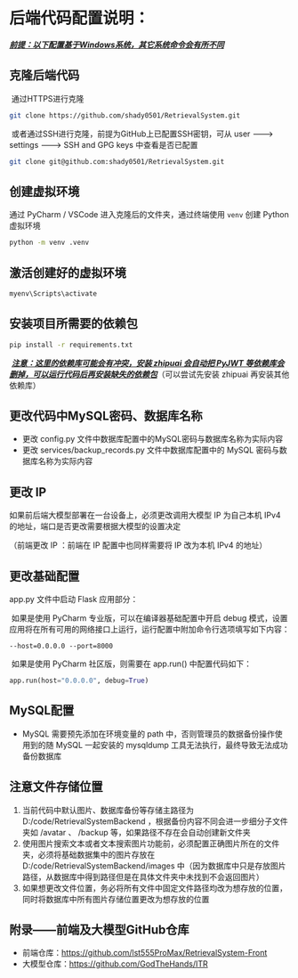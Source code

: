 # 后端代码配置说明：

**<u>*前提：以下配置基于Windows系统，其它系统命令会有所不同*</u>**

## 克隆后端代码

​	通过HTTPS进行克隆

```bash
git clone https://github.com/shady0501/RetrievalSystem.git
```

​	或者通过SSH进行克隆，前提为GitHub上已配置SSH密钥，可从 user ---> settings ---> SSH and GPG keys 中查看是否已配置

```bash
git clone git@github.com:shady0501/RetrievalSystem.git
```



## 创建虚拟环境

通过 PyCharm / VSCode 进入克隆后的文件夹，通过终端使用 `venv` 创建 Python 虚拟环境

```bash
python -m venv .venv
```



## 激活创建好的虚拟环境

```bash
myenv\Scripts\activate
```



## 安装项目所需要的依赖包

```bash
pip install -r requirements.txt
```

​	***<u>注意：这里的依赖库可能会有冲突，安装 zhipuai 会自动把 PyJWT 等依赖库会删掉，可以运行代码后再安装缺失的依赖包</u>***（可以尝试先安装 zhipuai 再安装其他依赖库）



## 更改代码中MySQL密码、数据库名称

- 更改 config.py 文件中数据库配置中的MySQL密码与数据库名称为实际内容
- 更改 services/backup_records.py 文件中数据库配置中的 MySQL 密码与数据库名称为实际内容



## 更改 IP 

如果前后端大模型部署在一台设备上，必须更改调用大模型 IP 为自己本机 IPv4 的地址，端口是否更改需要根据大模型的设置决定

（前端更改 IP ：前端在 IP 配置中也同样需要将 IP 改为本机 IPv4 的地址）

 

## 更改基础配置

app.py 文件中启动 Flask 应用部分：

​	如果是使用 PyCharm 专业版，可以在编译器基础配置中开启 debug 模式，设置应用将在所有可用的网络接口上运行，运行配置中附加命令行选项填写如下内容：

```
--host=0.0.0.0 --port=8000
```

​	如果是使用 PyCharm 社区版，则需要在 app.run() 中配置代码如下：

```python
app.run(host="0.0.0.0", debug=True)
```



## MySQL配置

- MySQL 需要预先添加在环境变量的 path 中，否则管理员的数据备份操作使用到的随 MySQL 一起安装的 mysqldump 工具无法执行，最终导致无法成功备份数据库



## 注意文件存储位置

1. 当前代码中默认图片、数据库备份等存储主路径为 D:/code/RetrievalSystemBackend ，根据备份内容不同会进一步细分子文件夹如 /avatar 、 /backup 等，如果路径不存在会自动创建新文件夹
2. 使用图片搜索文本或者文本搜索图片功能前，必须配置正确图片所在的文件夹，必须将基础数据集中的图片存放在D:/code/RetrievalSystemBackend/images 中（因为数据库中只是存放图片路径，从数据库中得到路径但是在具体文件夹中未找到不会返回图片）
3. 如果想更改文件位置，务必将所有文件中固定文件路径均改为想存放的位置，同时将数据库中所有图片存储位置更改为想存放的位置



## 附录——前端及大模型GitHub仓库

- 前端仓库：https://github.com/lst555ProMax/RetrievalSystem-Front
- 大模型仓库：https://github.com/GodTheHands/ITR
